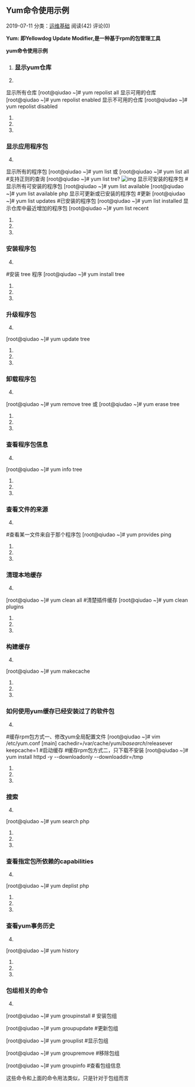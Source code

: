 ## Yum命令使用示例

2019-07-11 分类：[运维基础](https://www.increase93.com/?cat=5) 阅读(42) 评论(0)

**Yum: 即Yellowdog Update Modifier,是一种基于rpm的包管理工具**

**yum命令使用示例**

1. ### 显示yum仓库 

   

2. 



显示所有仓库
[root@qiudao ~]# yum repolist all
显示可用的仓库
[root@qiudao ~]# yum repolist enabled
显示不可用的仓库
[root@qiudao ~]# yum repolist disabled



1. 

2. 

3. 

   

   ### 显示应用程序包 

   

4. 



显示所有的程序包
[root@qiudao ~]# yum list
或
[root@qiudao ~]# yum list all
\#支持正则的查询
[root@qiudao ~]# yum list tre?
![img](D:\Notes\md_img\071119_0455_Yum1.png)
显示可安装的程序包
\#显示所有可安装的程序包
[root@qiudao ~]# yum list available
[root@qiudao ~]# yum list available php
显示可更新或已安装的程序包
\#更新
[root@qiudao ~]# yum list updates
\#已安装的程序包
[root@qiudao ~]# yum list installed
显示仓库中最近增加的程序包
[root@qiudao ~]# yum list recent



1. 

2. 

3. 

   

   ### 安装程序包 

   

4. 



\#安装 tree 程序
[root@qiudao ~]# yum install tree



1. 

2. 

3. 

   

   ### 升级程序包 

   

4. 



[root@qiudao ~]# yum update tree



1. 

2. 

3. 

   

   ### 卸载程序包 

   

4. 



[root@qiudao ~]# yum remove tree
或
[root@qiudao ~]# yum erase tree



1. 

2. 

3. 

   

   ### 查看程序包信息 

   

4. 



[root@qiudao ~]# yum info tree



1. 

2. 

3. 

   

   ### 查看文件的来源 

   

4. 



\#查看某一文件来自于那个程序包
[root@qiudao ~]# yum provides ping



1. 

2. 

3. 

   

   ### 清理本地缓存 

   

4. 



[root@qiudao ~]# yum clean all 
\#清楚插件缓存
[root@qiudao ~]# yum clean plugins



1. 

2. 

3. 

   

   ### 构建缓存 

   

4. 



[root@qiudao ~]# yum makecache



1. 

2. 

3. 

   

   ### 如何使用yum缓存已经安装过了的软件包 

   

4. 



\#缓存rpm包方式一、修改yum全局配置文件
[root@qiudao ~]# vim /etc/yum.conf
[main]
cachedir=/var/cache/yum/$basearch/$releasever
keepcache=1                  #启动缓存
\#缓存rpm包方式二，只下载不安装
[root@qiudao ~]# yum install httpd -y --downloadonly --downloaddir=/tmp



1. 

2. 

3. 

   

   ### 搜索 

   

4. 



[root@qiudao ~]# yum search php



1. 

2. 

3. 

   

   ### 查看指定包所依赖的capabilities 

   

4. 



[root@qiudao ~]# yum deplist php



1. 

2. 

3. 

   

   ### 查看yum事务历史 

   

4. 



[root@qiudao ~]# yum history



1. 

2. 

3. 

   

   ### 包组相关的命令 

   

4. 



[root@qiudao ~]# yum groupinstall # 安装包组

[root@qiudao ~]# yum groupupdate #更新包组

[root@qiudao ~]# yum grouplist #显示包组

[root@qiudao ~]# yum groupremove #移除包组

[root@qiudao ~]# yum groupinfo #查看包组信息

这些命令和上面的命令用法类似，只是针对于包组而言